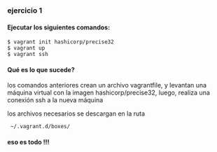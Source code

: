 ### ejercicio 1
#### Ejecutar los siguientes comandos:

```shell
$ vagrant init hashicorp/precise32
$ vagrant up
$ vagrant ssh
```
#### Qué es lo que sucede?

los comandos anteriores crean un archivo vagrantfile, y levantan una máquina virtual con la imagen hashicorp/precise32, luego, realiza una conexión ssh a la nueva máquina

los archivos necesarios se descargan en la ruta
```
 ~/.vagrant.d/boxes/
```

#### eso es todo !!!